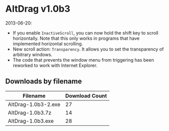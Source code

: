 # AltDrag v1.0b3

2013-06-20:
- If you enable `InactiveScroll`, you can now hold the shift key to scroll horizontally. Note that this only works in programs that have implemented horizontal scrolling.
- New scroll action: `Transparency`. It allows you to set the transparency of arbitrary windows.
- The code that prevents the window menu from triggering has been reworked to work with Internet Explorer.

## Downloads by filename

Filename            | Download Count
------------------- | --------------
AltDrag-1.0b3-2.exe |             27
AltDrag-1.0b3.7z    |             14
AltDrag-1.0b3.exe   |             28
